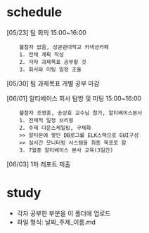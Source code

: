 # schedule
[05/23] 팀 회의 15:00~16:00

        불참자 없음, 성균관대학교 커넥션카페
        1. 전체 계획 작성
        2. 각자 과제목표 공부할 것
        3. 회사와 미팅 일정 조율

[05/30] 팀 과제목표 개별 공부 마감

[06/01] 알티베이스 회사 탐방 및 미팅 15:00~16:00

        불참자 조영훈, 송상효 교수님 참가, 알티베이스본사
        1. 전체적 일정 브리핑
        2. 주제 다운스케일링, 구체화
        >> 알티몬에 쌓인 DB로그를 ELK스택으로 GUI구성
        >> 실시간 모니터링 시스템을 최종 목표로 함
        3. 7월중 알티베이스 본사 교육(3일간) 

[06/03] 1차 레포트 제출

# study
- 각자 공부한 부분을 이 폴더에 업로드
- 파일 형식: 날짜_주제_이름.md

